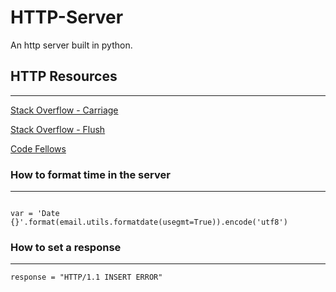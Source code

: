 # HTTP-Server
An http server built in python.

## HTTP Resources
-------------------
[Stack Overflow - Carriage](https://stackoverflow.com/questions/1761051/difference-between-n-and-r)

[Stack Overflow - Flush](https://stackoverflow.com/questions/10019456/usage-of-sys-stdout-flush-method)

[Code Fellows](https://codefellows.github.io/sea-python-401d7/lectures/http.html#wrap-up)

### How to format time in the server
--------------------------------------
```import email.utils

var = 'Date {}'.format(email.utils.formatdate(usegmt=True)).encode('utf8')
```

### How to set a response
---------------------------
```response = "HTTP/1.1 INSERT ERROR"```